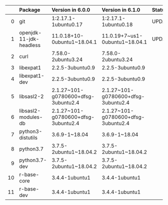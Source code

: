 <!-- markdown-link-check-disable -->

|    | Package                 | Version in 6.0.0                    | Version in 6.1.0                    | Status   |
|---:|:------------------------|:------------------------------------|:------------------------------------|:---------|
|  0 | git                     | 1:2.17.1-1ubuntu0.17                | 1:2.17.1-1ubuntu0.18                | UPDATED  |
|  1 | openjdk-11-jdk-headless | 11.0.18+10-0ubuntu1~18.04.1         | 11.0.19+7~us1-0ubuntu1~18.04.1      | UPDATED  |
|  2 | curl                    | 7.58.0-2ubuntu3.24                  | 7.58.0-2ubuntu3.24                  |          |
|  3 | libexpat1               | 2.2.5-3ubuntu0.9                    | 2.2.5-3ubuntu0.9                    |          |
|  4 | libexpat1-dev           | 2.2.5-3ubuntu0.9                    | 2.2.5-3ubuntu0.9                    |          |
|  5 | libsasl2-2              | 2.1.27~101-g0780600+dfsg-3ubuntu2.4 | 2.1.27~101-g0780600+dfsg-3ubuntu2.4 |          |
|  6 | libsasl2-modules-db     | 2.1.27~101-g0780600+dfsg-3ubuntu2.4 | 2.1.27~101-g0780600+dfsg-3ubuntu2.4 |          |
|  7 | python3-distutils       | 3.6.9-1~18.04                       | 3.6.9-1~18.04                       |          |
|  8 | python3.7               | 3.7.5-2ubuntu1~18.04.2              | 3.7.5-2ubuntu1~18.04.2              |          |
|  9 | python3.7-dev           | 3.7.5-2ubuntu1~18.04.2              | 3.7.5-2ubuntu1~18.04.2              |          |
| 10 | r-base-core             | 3.4.4-1ubuntu1                      | 3.4.4-1ubuntu1                      |          |
| 11 | r-base-dev              | 3.4.4-1ubuntu1                      | 3.4.4-1ubuntu1                      |          |